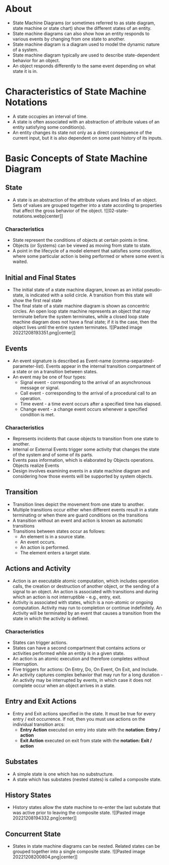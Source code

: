 # About
- State Machine Diagrams (or sometimes referred to as state diagram, state machine or state chart) show the different states of an entity. 
- State machine diagrams can also show how an entity responds to various events by changing from one state to another.
- State machine diagram is a diagram used to model the dynamic nature of a system. 
- State machine diagram typically are used to describe state-dependent behavior for an object. 
- An object responds differently to the same event depending on what state it is in.
# Characteristics of State Machine Notations
- A state occupies an interval of time.
- A state is often associated with an abstraction of attribute values of an entity satisfying some condition(s).
- An entity changes its state not only as a direct consequence of the current input, but it is also dependent on some past history of its inputs.
# Basic Concepts of State Machine Diagram
## State
- A state is an abstraction of the attribute values and links of an object. Sets of values are grouped together into a state according to properties that affect the gross behavior of the object.
![[02-state-notations.webp|center]]
### Characteristics
- State represent the conditions of objects at certain points in time.
- Objects (or Systems) can be viewed as moving from state to state.
- A point in the lifecycle of a model element that satisfies some condition, where some particular action is being performed or where some event is waited.
## Initial and Final States
- The initial state of a state machine diagram, known as an initial pseudo-state, is indicated with a solid circle. A transition from this state will show the first real state
- The final state of a state machine diagram is shown as concentric circles. An open loop state machine represents an object that may terminate before the system terminates, while a closed loop state machine diagram does not have a final state; if it is the case, then the object lives until the entire system terminates.
![[Pasted image 20221208193351.png|center]]
## Events
- An event signature is described as Event-name (comma-separated-parameter-list). Events appear in the internal transition compartment of a state or on a transition between states. 
- An event may be one of four types:
	- Signal event - corresponding to the arrival of an asynchronous message or signal.
	- Call event - corresponding to the arrival of a procedural call to an operation.
	- Time event - a time event occurs after a specified time has elapsed.
	- Change event - a change event occurs whenever a specified condition is met.
### Characteristics
- Represents incidents that cause objects to transition from one state to another.
- Internal or External Events trigger some activity that changes the state of the system and of some of its parts.
- Events pass information, which is elaborated by Objects operations. Objects realize Events
- Design involves examining events in a state machine diagram and considering how those events will be supported by system objects.
## Transition
- Transition lines depict the movement from one state to another.
- Multiple transitions occur either when different events result in a state terminating or when there are guard conditions on the transitions
- A transition without an event and action is known as automatic transitions
- Transitions between states occur as follows:
	- An element is in a source state.
	- An event occurs.
	- An action is performed.
	- The element enters a target state.
## Actions and Activity

- Action is an executable atomic computation, which includes operation calls, the creation or destruction of another object, or the sending of a signal to an object. An action is associated with transitions and during which an action is not interruptible - e.g., entry, exit.
- Activity is associated with states, which is a non-atomic or ongoing computation. Activity may run to completion or continue indefinitely. An Activity will be terminated by an event that causes a transition from the state in which the activity is defined.
### Characteristics
- States can trigger actions.
- States can have a second compartment that contains actions or activities performed while an entity is in a given state.
- An action is an atomic execution and therefore completes without interruption.
- Five triggers for actions: On Entry, Do, On Event, On Exit, and Include.
- An activity captures complex behavior that may run for a long duration - An activity may be interrupted by events, in which case it does not complete occur when an object arrives in a state.
## Entry and Exit Actions
- Entry and Exit actions specified in the state. It must be true for every entry / exit occurrence. If not, then you must use actions on the individual transition arcs:
	- **Entry Action** executed on entry into state with the **notation: Entry / action**
	- **Exit Action** executed on exit from state with the **notation: Exit / action**
## Substates
- A simple state is one which has no substructure. 
- A state which has substates (nested states) is called a composite state.
## History States
- History states allow the state machine to re-enter the last substate that was active prior to leaving the composite state.
![[Pasted image 20221208194332.png|center]]
## Concurrent State
- States in state machine diagrams can be nested. Related states can be grouped together into a single composite state.
![[Pasted image 20221208200804.png|center]]